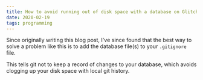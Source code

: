 ```yaml
---
title: How to avoid running out of disk space with a database on Glitch
date: 2020-02-19
tags: programming
---
```

Since originally writing this blog post, I've since found that the best way to solve a problem like this is to add the database file(s) to your `.gitignore` file. 

This tells git not to keep a record of changes to your database, which avoids clogging up your disk space with local git history.
